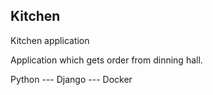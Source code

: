 ## Kitchen
Kitchen application

Application which gets order from dinning hall.


Python --- Django --- Docker
